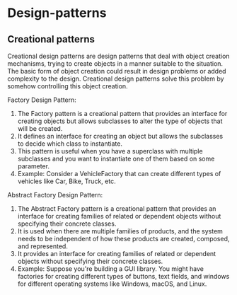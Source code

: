 # Design-patterns

## Creational patterns

Creational design patterns are design patterns that deal with object creation mechanisms, 
trying to create objects in a manner suitable to the situation.
The basic form of object creation could result in design problems or added complexity to the design. 
Creational design patterns solve this problem by somehow controlling this object creation.


Factory Design Pattern:

1. The Factory pattern is a creational pattern that provides an interface for creating objects but allows subclasses to alter the type of objects that will be created. 
2. It defines an interface for creating an object but allows the subclasses to decide which class to instantiate. 
3. This pattern is useful when you have a superclass with multiple subclasses and you want to instantiate one of them based on some parameter. 
4. Example: Consider a VehicleFactory that can create different types of vehicles like Car, Bike, Truck, etc.

Abstract Factory Design Pattern:

1. The Abstract Factory pattern is a creational pattern that provides an interface for creating families of related or dependent objects without specifying their concrete classes. 
2. It is used when there are multiple families of products, and the system needs to be independent of how these products are created, composed, and represented. 
3. It provides an interface for creating families of related or dependent objects without specifying their concrete classes. 
4. Example: Suppose you're building a GUI library. You might have factories for creating different types of buttons, text fields, and windows for different operating systems like Windows, macOS, and Linux.

